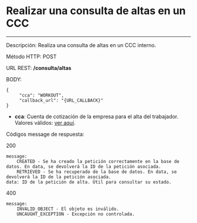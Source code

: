 # Realizar una consulta de altas en un CCC
___

Descripción: Realiza una consulta de altas en un CCC interno. 

Método HTTP: POST

URL REST: **/consulta/altas**

BODY: 

    {
         "cca": "WORKOUT",
         "callback_url": "{URL_CALLBACK}"
    }

* **cca**: Cuenta de cotización de la empresa para el alta del trabajador. Valores válidos: [ver aquí](../../data/data-cuentas-cotizacion.json).

Códigos message de respuesta:

200

    message: 
        CREATED - Se ha creado la petición correctamente en la base de datos. En data, se devolverá la ID de la petición asociada.
        RETRIEVED - Se ha recuperado de la base de datos. En data, se devolverá la ID de la petición asociada.
    data: ID de la petición de alta. Útil para consultar su estado.
	
	
400

	message:
	    INVALID_OBJECT - El objeto es inválido.
	    UNCAUGHT_EXCEPTION - Excepción no controlada.